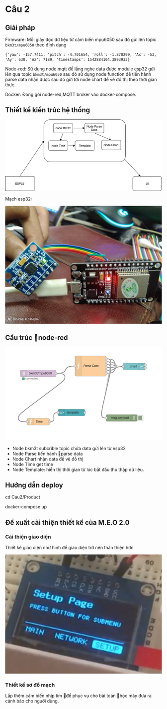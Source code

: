 # Câu 2

## Giải pháp

Firmware: Mỗi giây đọc dữ liệu từ cảm biến mpu6050 sau đó gửi lên topic `bkm3t/mpu6050` theo định dạng 

```
{'yaw': -157.7411, 'pitch': -4.701654, 'roll': -1.870299, 'Ax': -53, 'Ay': 630, 'Az': 7189, 'timestamps': 1542884104.3893933}
```

Node-red: Sử dụng node mqtt để lắng nghe data được module esp32 gửi lên qua topic `bkm3t/mpu6050` sau đó sử dụng node function để tiến hành parse data nhận được sau đó gửi tới node chart để vẽ đồ thị theo thời gian thực.

Docker: Đóng gói node-red,MQTT broker vào docker-compose.

## Thiết kế kiến trúc hệ thống

![../images/cau2.png](../images/cau2.png)

Mạch esp32:

![cau2_board.jpg](../images/cau2_board.jpg)

## Cấu trúc node-red

![../images/cau2_nodered.png](../images/cau2_nodered.png)

- Node bkm3t subcrible topic chứa data gửi lên từ esp32
- Node Parse tiến hành parse data
- Node Chart nhận data để vẽ đồ thị
- Node Time get time
- Node Template: hiển thị thời gian từ lúc bắt đầu thu thập dữ liệu.

## Hướng dẫn deploy

cd  Cau2/Product

docker-compose up

## Đề xuất cải thiện thiết kế của M.E.O 2.0

### Cải thiện giao diện

Thiết kế giao diện như hình để giao diện trở nên thân thiện hơn

![cau2_board.jpg](../images/screen.png)

### Thiết kế sơ đồ mạch

Lắp thêm cảm biến nhịp tim để phục vụ cho bài toán học máy đưa ra cảnh báo cho người dùng.